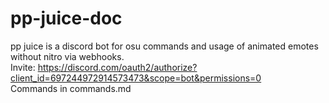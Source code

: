 # pp-juice-doc
pp juice is a discord bot for osu commands and usage of animated emotes without nitro via webhooks.  
Invite: https://discord.com/oauth2/authorize?client_id=697244972914573473&scope=bot&permissions=0  
Commands in commands.md
